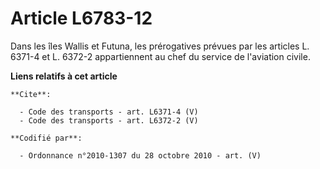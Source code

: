 # Article L6783-12

Dans les îles Wallis et Futuna, les prérogatives prévues par les articles L. 6371-4 et L. 6372-2 appartiennent au chef du
service de l'aviation civile.

**Liens relatifs à cet article**

	**Cite**:

	  - Code des transports - art. L6371-4 (V)
	  - Code des transports - art. L6372-2 (V)

	**Codifié par**:

	  - Ordonnance n°2010-1307 du 28 octobre 2010 - art. (V)
